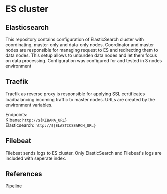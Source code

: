 # ES cluster
## Elasticsearch
This repository contains configuration of ElasticSearch cluster with coordinating, master-only and data-only nodes.
Coordinator and master nodes are responsible for managing request to ES and redirecting them to data nodes. This setup allows to unburden data nodes and let them focus on data processing.
Configuration was configured for and tested in 3 nodes environment

## Traefik
Traefik as reverse proxy is responsible for applying SSL certificates loadbalancing incoming traffic to master nodes. URLs are created by the environment variables.

Endpoints:\
Kibana: ```http://${KIBANA_URL}``` \
Elasticsearch: ```http://${ELASTICSEARCH_URL}```


## Filebeat
Filebeat sends logs to ES cluster. Only ElasticSearch and Filebeat's logs are included with seperate index.

## References
[Pipeline](https://dev.azure.com/K0nicki/Projects/_build?definitionId=16)

